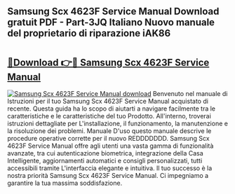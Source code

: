 ## Samsung Scx 4623F Service Manual Download gratuit PDF - Part-3JQ Italiano Nuovo manuale del proprietario di riparazione iAK86

# <h2><a href="http://dfgeahe.blite.top/?on=Samsung+Scx+4623F+Service+Manual">🔗Download 👉🔴 Samsung Scx 4623F Service Manual</a></h2>

[![Samsung Scx 4623F Service Manual download](https://i.imgur.com/lujVjoI.png)](http://dfgeahe.blite.top/?on=Samsung+Scx+4623F+Service+Manual)
Benvenuto nel manuale di Istruzioni per il tuo Samsung Scx 4623F Service Manual acquistato di recente. Questa guida ha lo scopo di aiutarti a navigare facilmente tra le caratteristiche e le caratteristiche del tuo Prodotto. All'interno, troverai istruzioni dettagliate per L'installazione, il funzionamento, la manutenzione e la risoluzione dei problemi. Manuale D'uso questo manuale descrive le procedure operative corrette per il nuovo REDDDDDDD. Samsung Scx 4623F Service Manual offre agli utenti una vasta gamma di funzionalità avanzate, tra cui autenticazione biometrica, integrazione della Casa Intelligente, aggiornamenti automatici e consigli personalizzati, tutti accessibili tramite L'interfaccia elegante e intuitiva. Il tuo successo è la nostra priorità Samsung Scx 4623F Service Manual. Ci impegniamo a garantire la tua massima soddisfazione.
